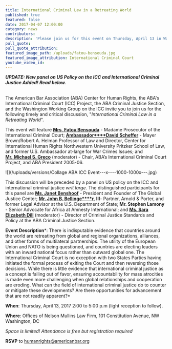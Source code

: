 ```yaml
---
title: International Criminal Law in a Retreating World
published: true
featured: false
date: 2017-04-07 12:00:00
category: news
contributors:
description: 'Please join us for this event on Thursday, April 13 in Washington, D.C. with Madame Prosecutor of the International Criminal Court, Fatou Bensouda, and other speakers.'
pull_quote:
pull_quote_attribution:
featured_image_path: /uploads/fatou-bensouda.jpg
featured_image_attribution: International Criminal Court
youtube_video_id:
---
```



***UPDATE: New panel on US Policy on the ICC and International Criminal Justice Added! Read below.***

<br>The American Bar Association (ABA) Center for Human Rights, the ABA's International Criminal Court (ICC) Project, the ABA Criminal Justice Section, and the Washington Working Group on the ICC invite you to join us for the following timely and critical discussion, "*International Criminal Law in a Retreating World*".

This event will feature [**Mrs**. **Fatou Bensouda**](https://www.icc-cpi.int/about/otp/who-s-who/Pages/Fatou-Bensouda.aspx) - Madame Prosecutor of the International Criminal Court; [**Ambassador****David Scheffer**](https://www.aba-icc.org/board-of-advisors/hon-david-scheffer/) - Mayer Brown/Robert A. Helman Professor of Law and Director, Center for International Human Rights Northwestern University Pritzker School of Law, and former U.S. Ambassador at-large for War Crimes Issues; and [**Mr.** **Michael S. Greco**](https://www.aba-icc.org/board-of-advisors/michael-s-greco/) (moderator) - Chair, ABA’s International Criminal Court Project, and ABA President 2005-06.

![](/uploads/versions/Collage ABA ICC Event---x----1000-1000x---.jpg)

This discussion will be preceded by a panel on US policy on the ICC and international criminal justice *writ large*. The distinguished participants for this panel are [**Ms. Janet Benshoof**](http://globaljusticecenter.net/about-us/team/our-staff) - President and Founder of The Global Justice Center; [**Mr. John B. Bellinge****r**](http://www.apks.com/en/people/b/bellinger-john-b)**,** **III**- Partner, Arnold & Porter, and former Legal Advisor at the U.S. Department of State; **Mr. Stephen Lamony** - Senior Advocate for Africa at Amnesty International; and [**Ms. Sara Elizabeth Dill**](https://www.linkedin.com/in/sedlaw/) (moderator) - Director of Criminal Justice Standards and Policy at the ABA Criminal Justice Section.

**Event Description***: There is indisputable evidence that countries around the world are retreating from global and regional organizations, alliances, and other forms of multilateral partnerships. The utility of the European Union and NATO is being questioned, and countries are electing leaders with an inward national focus rather than outward global one. The International Criminal Court is no exception with two States Parties having initiated the formal process of exiting the Court and then reversing those decisions. While there is little evidence that international criminal justice as a concept is falling out of favor, ensuring accountability for mass atrocities is made even more challenging when global relationships and cooperation are eroding. What can the field of international criminal justice do to counter or mitigate these developments? Are there opportunities for advancement that are not readily apparent?*

**When**: Thursday, April 13, 2017 2:00 to 5:00 p.m (light reception to follow).

**Where**: Offices of Nelson Mullins Law Firm, 101 Constitution Avenue, NW Washington, DC

*Space is limited! Attendance is free but registration required*

**RSVP** to [humanrights@americanbar.org](javascript:void(location.href='mailto:'+String.fromCharCode(104,117,109,97,110,114,105,103,104,116,115,64,97,109,101,114,105,99,97,110,98,97,114,46,111,114,103)+'?subject=RSVP%20-%20International%20Criminal%20Law%20in%20a%20Retreating%20World'))